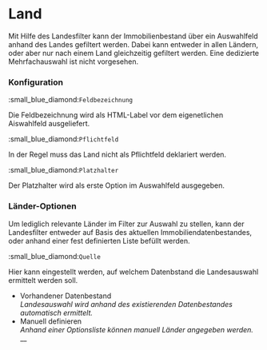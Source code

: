 # Land

Mit Hilfe des Landesfilter kann der Immobilienbestand über ein Auswahlfeld anhand des Landes gefiltert werden. Dabei kann entweder in allen Ländern, oder aber nur nach einem Land gleichzeitig gefiltert werden. Eine dedizierte Mehrfachauswahl ist nicht vorgesehen.

### Konfiguration

&#x20;:small\_blue\_diamond:`Feldbezeichnung`

Die Feldbezeichnung wird als HTML-Label vor dem eigenetlichen Aiswahlfeld ausgeliefert.

&#x20;:small\_blue\_diamond:`Pflichtfeld`

In der Regel muss das Land nicht als Pflichtfeld deklariert werden.

&#x20;:small\_blue\_diamond:`Platzhalter`

Der Platzhalter wird als erste Option im Auswahlfeld ausgegeben.

### Länder-Optionen

Um lediglich relevante Länder im Filter zur Auswahl zu stellen, kann der Landesfilter entweder auf Basis des aktuellen Immobiliendatenbestandes, oder anhand einer fest definierten Liste befüllt werden.

&#x20;:small\_blue\_diamond:`Quelle`

Hier kann eingestellt werden, auf welchem Datenbstand die Landesauswahl ermittelt werden soll.

* Vorhandener Datenbestand\
  _Landesauswahl wird anhand des existierenden Datenbestandes automatisch ermittelt._
* Manuell definieren\
  _Anhand einer Optionsliste können manuell Länder angegeben werden._ \
  __
